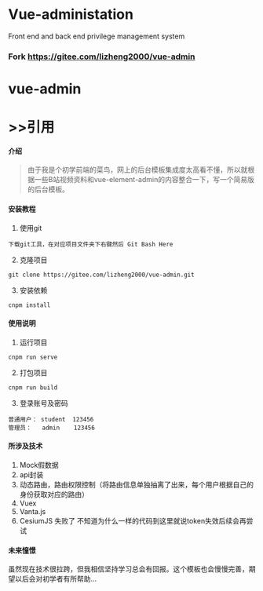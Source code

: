 # Vue-administation
 Front end and back end privilege management system
 
### Fork https://gitee.com/lizheng2000/vue-admin

# vue-admin

# >>引用

#### 介绍
> 由于我是个初学前端的菜鸟，网上的后台模板集成度太高看不懂，所以就根据一些B站视频资料和vue-element-admin的内容整合一下，写一个简易版的后台模板。

#### 安装教程

1.  使用git
```
下载git工具，在对应项目文件夹下右键然后 Git Bash Here
```
2.  克隆项目
```
git clone https://gitee.com/lizheng2000/vue-admin.git
```
3.  安装依赖
```
cnpm install
```

#### 使用说明

1.  运行项目
```
cnpm run serve
```
2.  打包项目
```
cnpm run build
```
3.  登录账号及密码
```
普通用户： student  123456
管理员：   admin    123456
```

#### 所涉及技术

1.  Mock假数据
2.  api封装
3.  动态路由，路由权限控制（将路由信息单独抽离了出来，每个用户根据自己的身份获取对应的路由）
4.  Vuex
5.  Vanta.js
6.  CesiumJS 失败了 不知道为什么一样的代码到这里就说token失效后续会再尝试

#### 未来憧憬

虽然现在技术很拉跨，但我相信坚持学习总会有回报。这个模板也会慢慢完善，期望以后会对初学者有所帮助...
